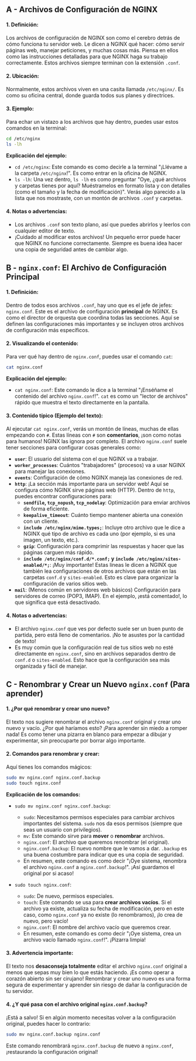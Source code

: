 ## A - Archivos de Configuración de NGINX

#### 1. **Definición:**

Los archivos de configuración de NGINX son como el cerebro detrás de cómo funciona tu servidor web. Le dicen a NGINX qué hacer: cómo servir páginas web, manejar peticiones, y muchas cosas más. Piensa en ellos como las instrucciones detalladas para que NGINX haga su trabajo correctamente. Estos archivos siempre terminan con la extensión `.conf`.

#### 2. **Ubicación:**

Normalmente, estos archivos viven en una casita llamada `/etc/nginx/`. Es como su oficina central, donde guarda todos sus planes y directrices.

#### 3. **Ejemplo:**

Para echar un vistazo a los archivos que hay dentro, puedes usar estos comandos en la terminal:

```bash
cd /etc/nginx
ls -lh
```

**Explicación del ejemplo:**

- `cd /etc/nginx`: Este comando es como decirle a la terminal "¡Llévame a la carpeta `/etc/nginx`!". Es como entrar en la oficina de NGINX.
- `ls -lh`: Una vez dentro, `ls -lh` es como preguntar "Oye, ¿qué archivos y carpetas tienes por aquí? Muéstramelos en formato lista y con detalles (como el tamaño y la fecha de modificación)". Verás algo parecido a la lista que nos mostraste, con un montón de archivos `.conf` y carpetas.

#### 4. **Notas o advertencias:**

- Los archivos `.conf` son texto plano, así que puedes abrirlos y leerlos con cualquier editor de texto.
- ¡Cuidado al modificar estos archivos! Un pequeño error puede hacer que NGINX no funcione correctamente. Siempre es buena idea hacer una copia de seguridad antes de cambiar algo.

## B - `nginx.conf`: El Archivo de Configuración Principal

#### 1. **Definición:**

Dentro de todos esos archivos `.conf`, hay uno que es el jefe de jefes: `nginx.conf`. Este es el archivo de configuración **principal** de NGINX. Es como el director de orquesta que coordina todas las secciones. Aquí se definen las configuraciones más importantes y se incluyen otros archivos de configuración más específicos.

#### 2. **Visualizando el contenido:**

Para ver qué hay dentro de `nginx.conf`, puedes usar el comando `cat`:

```bash
cat nginx.conf
```

**Explicación del ejemplo:**

- `cat nginx.conf`: Este comando le dice a la terminal "¡Enséñame el contenido del archivo `nginx.conf`!". `cat` es como un "lector de archivos" rápido que muestra el texto directamente en la pantalla.

#### 3. **Contenido típico (Ejemplo del texto):**

Al ejecutar `cat nginx.conf`, verás un montón de líneas, muchas de ellas empezando con `#`. Estas líneas con `#` son **comentarios**, ¡son como notas para humanos! NGINX las ignora por completo. El archivo `nginx.conf` suele tener secciones para configurar cosas generales como:

- **`user`**: El usuario del sistema con el que NGINX va a trabajar.
- **`worker_processes`**: Cuántos "trabajadores" (procesos) va a usar NGINX para manejar las conexiones.
- **`events`**: Configuración de cómo NGINX maneja las conexiones de red.
- **`http`**: ¡La sección más importante para un servidor web! Aquí se configura cómo NGINX sirve páginas web (HTTP). Dentro de `http`, puedes encontrar configuraciones para:
  - **`sendfile`, `tcp_nopush`, `tcp_nodelay`**: Optimización para enviar archivos de forma eficiente.
  - **`keepalive_timeout`**: Cuánto tiempo mantener abierta una conexión con un cliente.
  - **`include /etc/nginx/mime.types;`**: Incluye otro archivo que le dice a NGINX qué tipo de archivo es cada uno (por ejemplo, si es una imagen, un texto, etc.).
  - **`gzip`**: Configuración para comprimir las respuestas y hacer que las páginas carguen más rápido.
  - **`include /etc/nginx/conf.d/*.conf;` y `include /etc/nginx/sites-enabled/*;`**: ¡Muy importante! Estas líneas le dicen a NGINX que también lea configuraciones de otros archivos que están en las carpetas `conf.d` y `sites-enabled`. Esto es clave para organizar la configuración de varios sitios web.
- **`mail`**: (Menos común en servidores web básicos) Configuración para servidores de correo (POP3, IMAP). En el ejemplo, ¡está comentado!, lo que significa que está desactivado.

#### 4. **Notas o advertencias:**

- El archivo `nginx.conf` que ves por defecto suele ser un buen punto de partida, pero está lleno de comentarios. ¡No te asustes por la cantidad de texto!
- Es muy común que la configuración real de tus sitios web no esté directamente en `nginx.conf`, sino en archivos separados dentro de `conf.d` o `sites-enabled`. Esto hace que la configuración sea más organizada y fácil de manejar.

## C - Renombrar y Crear un Nuevo `nginx.conf` (Para aprender)

#### 1. **¿Por qué renombrar y crear uno nuevo?**

El texto nos sugiere renombrar el archivo `nginx.conf` original y crear uno nuevo y vacío. ¿Por qué haríamos esto? ¡Para aprender sin miedo a romper nada! Es como tener una pizarra en blanco para empezar a dibujar y experimentar, sin preocuparte por borrar algo importante.

#### 2. **Comandos para renombrar y crear:**

Aquí tienes los comandos mágicos:

```bash
sudo mv nginx.conf nginx.conf.backup
sudo touch nginx.conf
```

**Explicación de los comandos:**

- `sudo mv nginx.conf nginx.conf.backup`:

  - `sudo`: Necesitamos permisos especiales para cambiar archivos importantes del sistema. `sudo` nos da esos permisos (siempre que seas un usuario con privilegios).
  - `mv`: Este comando sirve para **mover** o **renombrar** archivos.
  - `nginx.conf`: El archivo que queremos renombrar (el original).
  - `nginx.conf.backup`: El nuevo nombre que le vamos a dar. `.backup` es una buena costumbre para indicar que es una copia de seguridad.
  - En resumen, este comando es como decir "¡Oye sistema, renombra el archivo `nginx.conf` a `nginx.conf.backup`!". ¡Así guardamos el original por si acaso!

- `sudo touch nginx.conf`:
  - `sudo`: De nuevo, permisos especiales.
  - `touch`: Este comando se usa para **crear archivos vacíos**. Si el archivo ya existe, actualiza su fecha de modificación, pero en este caso, como `nginx.conf` ya no existe (lo renombramos), ¡lo crea de nuevo, pero vacío!
  - `nginx.conf`: El nombre del archivo vacío que queremos crear.
  - En resumen, este comando es como decir "¡Oye sistema, crea un archivo vacío llamado `nginx.conf`!". ¡Pizarra limpia!

#### 3. **Advertencia importante:**

El texto nos **desaconseja totalmente** editar el archivo `nginx.conf` original a menos que sepas muy bien lo que estás haciendo. ¡Es como operar a corazón abierto sin ser cirujano! Renombrar y crear uno nuevo es una forma segura de experimentar y aprender sin riesgo de dañar la configuración de tu servidor.

#### 4. **¿Y qué pasa con el archivo original `nginx.conf.backup`?**

¡Está a salvo! Si en algún momento necesitas volver a la configuración original, puedes hacer lo contrario:

```bash
sudo mv nginx.conf.backup nginx.conf
```

Este comando renombrará `nginx.conf.backup` de nuevo a `nginx.conf`, ¡restaurando la configuración original!
